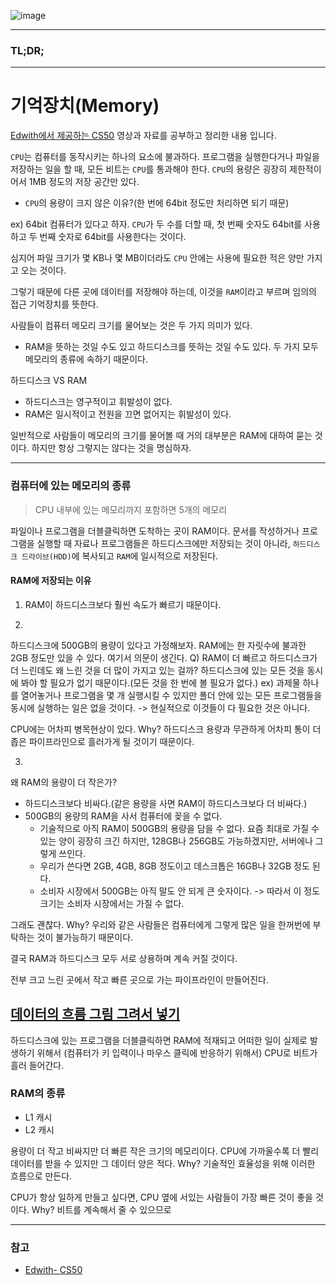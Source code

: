 ![image](https://user-images.githubusercontent.com/37353837/78557689-30374e80-784c-11ea-8b6e-fa98a074dfee.png)

---

### TL;DR;

---

# 기억장치(Memory)

[Edwith에서 제공하는 CS50](https://www.edwith.org/cs50)
영상과 자료를 공부하고 정리한 내용 입니다.

`CPU`는 컴퓨터를 동작시키는 하나의 요소에 불과하다.
프로그램을 실행한다거나 파일을 저장하는 일을 할 때,
모든 비트는 `CPU`를 통과해야 한다.
`CPU`의 용량은 굉장히 제한적이어서 1MB 정도의 저장 공간만 있다.

- `CPU`의 용량이 크지 않은 이유?(한 번에 64bit 정도만 처리하면 되기 때문)

ex) 64bit 컴퓨터가 있다고 하자.
`CPU`가 두 수를 더할 때, 첫 번째 숫자도 64bit를 사용하고
두 번째 숫자로 64bit를 사용한다는 것이다.

심지어 파일 크기가 몇 KB나 몇 MB이더라도
`CPU` 안에는 사용에 필요한 적은 양만 가지고 오는 것이다.

그렇기 때문에 다른 곳에 데이터를 저장해야 하는데,
이것을 `RAM`이라고 부르며 임의의 접근 기억장치를 뜻한다.

사람들이 컴퓨터 메모리 크기를 물어보는 것은 두 가지 의미가 있다.

- RAM을 뜻하는 것일 수도 있고 하드디스크를 뜻하는 것일 수도 있다. 두 가지 모두 메모리의 종류에 속하기 때문이다.

하드디스크 VS RAM

- 하드디스크는 영구적이고 휘발성이 없다.
- RAM은 일시적이고 전원을 끄면 없어지는 휘발성이 있다.

일반적으로 사람들이 메모리의 크기를 물어볼 때 거의 대부분은 RAM에 대하여 묻는 것이다. 하지만 항상 그렇지는 않다는 것을 명심하자.

---

### 컴퓨터에 있는 메모리의 종류

> CPU 내부에 있는 메모리까지 포함하면 5개의 메모리

파일이나 프로그램을 더블클릭하면 도착하는 곳이 RAM이다.
문서를 작성하거나 프로그램을 실행할 때 자료나 프로그램들은 하드디스크에만 저장되는 것이 아니라,
`하드디스크 드라이브(HDD)`에 복사되고 `RAM`에 일시적으로 저장된다.

#### RAM에 저장되는 이유

1. RAM이 하드디스크보다 훨씬 속도가 빠르기 때문이다.

2.

하드디스크에 500GB의 용량이 있다고 가정해보자.
RAM에는 한 자릿수에 불과한 2GB 정도만 있을 수 있다.
여기서 의문이 생긴다.
Q) RAM이 더 빠르고 하드디스크가 더 느린데도 왜 느린 것을 더 많이 가지고 있는 걸까?
하드디스크에 있는 모든 것을 동시에 봐야 할 필요가 없기 때문이다.(모든 것을 한 번에 볼 필요가 없다.)
ex) 과제물 하나를 열어놓거나 프로그램을 몇 개 실행시킬 수 있지만 폴더 안에 있는 모든 프로그램들을 동시에 실행하는 일은 없을 것이다.
-> 현실적으로 이것들이 다 필요한 것은 아니다.

CPU에는 어차피 병목현상이 있다.
Why?
하드디스크 용량과 무관하게 어차피 통이 더 좁은 파이프라인으로 흘러가게 될 것이기 때문이다.

3.

왜 RAM의 용량이 더 작은가?

- 하드디스크보다 비싸다.(같은 용량을 사면 RAM이 하드디스크보다 더 비싸다.)
- 500GB의 용량의 RAM을 사서 컴퓨터에 꽂을 수 없다.
  - 기술적으로 아직 RAM이 500GB의 용량을 담을 수 없다.
    요즘 최대로 가질 수 있는 양이 굉장히 크긴 하지만,
    128GB나 256GB도 가능하겠지만, 서버에나 그렇게 쓰인다.
  - 우리가 쓴다면 2GB, 4GB, 8GB 정도이고 데스크톱은 16GB나 32GB 정도 된다.
  - 소비자 시장에서 500GB는 아직 말도 안 되게 큰 숫자이다.
    -> 따라서 이 정도 크기는 소비자 시장에서는 가질 수 없다.

그래도 괜찮다.
Why?
우리와 같은 사람들은 컴퓨터에게 그렇게 많은 일을 한꺼번에 부탁하는 것이 불가능하기 때문이다.

결국 RAM과 하드디스크 모두 서로 상용하며 계속 커질 것이다.

전부 크고 느린 곳에서 작고 빠른 곳으로 가는 파이프라인이 만들어진다.

## [데이터의 흐름 그림 그려서 넣기]()

하드디스크에 있는 프로그램을 더블클릭하면 RAM에 적재되고
어떠한 일이 실제로 발생하기 위해서 (컴퓨터가 키 입력이나 마우스 클릭에 반응하기 위해서)
CPU로 비트가 흘러 들어간다.

### RAM의 종류

- L1 캐시
- L2 캐시

용량이 더 작고 비싸지만 더 빠른 작은 크기의 메모리이다.
CPU에 가까울수록 더 빨리 데이터를 받을 수 있지만 그 데이터 양은 적다.
Why?
기술적인 효율성을 위해 이러한 흐름으로 만든다.

CPU가 항상 일하게 만들고 싶다면,
CPU 옆에 서있는 사람들이 가장 빠른 것이 좋을 것이다.
Why?
비트를 계속해서 줄 수 있으므로

---

### 참고

- [Edwith- CS50](https://www.edwith.org/cs50)
